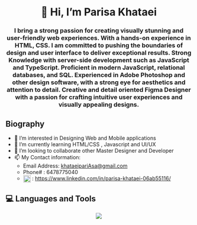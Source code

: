 
<h1 align="center">👋 Hi, I’m Parisa Khataei</h1>
<h3 align="center">I bring a strong passion for creating visually stunning and user-friendly web experiences. With a hands-on experience in HTML, CSS. I am committed to pushing the boundaries of design and user interface to deliver exceptional results. Strong Knowledge with server-side development such as JavaScript and TypeScript. Proficient in modern JavaScript, relational databases, and SQL. Experienced in Adobe Photoshop and other design software, with a strong eye for aesthetics and attention to detail. Creative and detail oriented Figma Designer with a passion for crafting intuitive user experiences and visually appealing designs.</h3>


 
## Biography

- 👀 I’m interested in Designing Web and Mobile applications
- 🌱 I’m currently learning HTML/CSS , Javascript and UI/UX
- 💞️ I’m looking to collaborate other Master Designer and Developer 
- 📫 My Contact information: 
     - Email Address: khataeipariAsa@gmail.com
     - Phone# : 6478775040
     - <a href="https://www.linkedin.com/in/parisa-khataei-06ab55116/" target="blank"><img align="center" src="https://raw.githubusercontent.com/rahuldkjain/github-profile-readme-generator/master/src/images/icons/Social/linked-in-alt.svg" alt="paris" height="20" width="20" /></a>
 : https://www.linkedin.com/in/parisa-khataei-06ab55116/ 
## 💻 Languages and Tools

  <p align="center">
  <a align= "center" href="https://skillicons.dev">
    <img src="https://skillicons.dev/icons?i=js,html,css,babel,bash,docker,figma,git,github,gitlab,linux,mysql,nodejs,ps,php,phpstorm,postman,pycharm,react,sublime,webstorm&perline=6" />
  </a>
</p>




